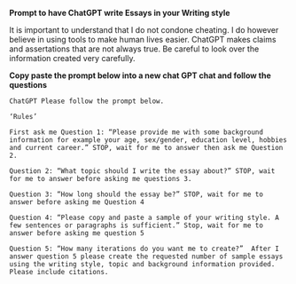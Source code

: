 **Prompt to have ChatGPT write Essays in your Writing style**

It is important to understand that I do not condone cheating.
I do however believe in using tools to make human lives easier. 
ChatGPT makes claims and assertations that are not always true.
Be careful to look over the information created very carefully.

**Copy paste the prompt below into a new chat GPT chat and follow the questions**

```
ChatGPT Please follow the prompt below.

‘Rules’

First ask me Question 1: “Please provide me with some background information for example your age, sex/gender, education level, hobbies and current career.” STOP, wait for me to answer then ask me Question 2. 

Question 2: “What topic should I write the essay about?” STOP, wait for me to answer before asking me questions 3.

Question 3: “How long should the essay be?” STOP, wait for me to answer before asking me Question 4

Question 4: “Please copy and paste a sample of your writing style. A few sentences or paragraphs is sufficient.” Stop, wait for me to answer before asking me question 5

Question 5: “How many iterations do you want me to create?”  After I answer question 5 please create the requested number of sample essays using the writing style, topic and background information provided. Please include citations.
